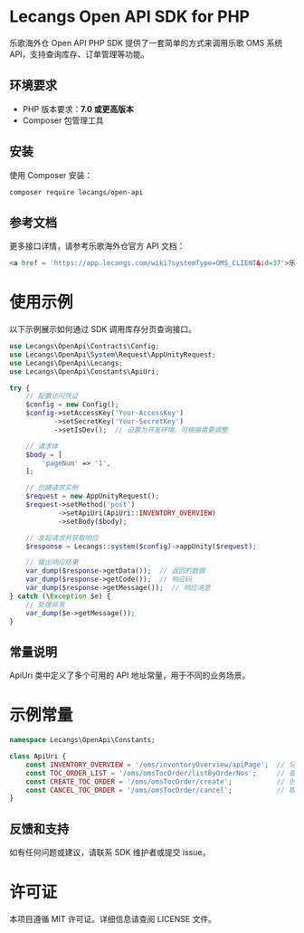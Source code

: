 # Lecangs Open API SDK for PHP

乐歌海外仓 Open API PHP SDK 提供了一套简单的方式来调用乐歌 OMS 系统 API，支持查询库存、订单管理等功能。

## 环境要求

- PHP 版本要求：**7.0 或更高版本**
- Composer 包管理工具

## 安装

使用 Composer 安装：

```bash
composer require lecangs/open-api
```
## 参考文档
更多接口详情，请参考乐歌海外仓官方 API 文档：
```html
<a href = 'https://app.lecangs.com/wiki?systemType=OMS_CLIENT&id=37'>乐歌海外仓 API 文档</a>
```

# 使用示例

以下示例展示如何通过 SDK 调用库存分页查询接口。

```php
use Lecangs\OpenApi\Contracts\Config;
use Lecangs\OpenApi\System\Request\AppUnityRequest;
use Lecangs\OpenApi\Lecangs;
use Lecangs\OpenApi\Constants\ApiUri;

try {
    // 配置访问凭证
    $config = new Config();
    $config->setAccessKey('Your-AccessKey')
           ->setSecretKey('Your-SecretKey')
           ->setIsDev();  // 设置为开发环境，可根据需要调整

    // 请求体
    $body = [
        'pageNum' => '1',
    ];

    // 创建请求实例
    $request = new AppUnityRequest();
    $request->setMethod('post')
            ->setApiUri(ApiUri::INVENTORY_OVERVIEW)
            ->setBody($body);

    // 发起请求并获取响应
    $response = Lecangs::system($config)->appUnity($request);

    // 输出响应结果
    var_dump($response->getData());  // 返回的数据
    var_dump($response->getCode());  // 响应码
    var_dump($response->getMessage());  // 响应消息
} catch (\Exception $e) {
    // 处理异常
    var_dump($e->getMessage());
}
```
## 常量说明
ApiUri 类中定义了多个可用的 API 地址常量，用于不同的业务场景。

# 示例常量
```php
namespace Lecangs\OpenApi\Constants;

class ApiUri {
    const INVENTORY_OVERVIEW = '/oms/inventoryOverview/apiPage';  // 分页查询库存
    const TOC_ORDER_LIST = '/oms/omsTocOrder/listByOrderNos';     // 查询 2C 订单列表
    const CREATE_TOC_ORDER = '/oms/omsTocOrder/create';           // 创建 2C 订单
    const CANCEL_TOC_ORDER = '/oms/omsTocOrder/cancel';           // 取消 2C 订单
}
```
## 反馈和支持

如有任何问题或建议，请联系 SDK 维护者或提交 issue。

# 许可证

本项目遵循 MIT 许可证。详细信息请查阅 LICENSE 文件。